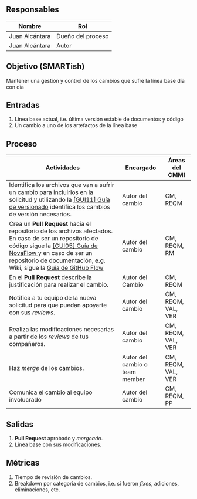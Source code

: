 ## Responsables

| Nombre  | Rol   |
|---------|-------|
| Juan Alcántara| Dueño del proceso |
| Juan Alcántara| Autor |

## Objetivo (SMARTish)
Mantener una gestión y control de los cambios que sufre la línea base día con
día

## Entradas
1. Línea base actual, i.e. última versión estable de documentos y código
2. Un cambio a uno de los artefactos de la línea base

## Proceso

<table>
  <thead>
    <tr>
      <th>Actividades</th>
      <th>Encargado</th>
      <th>Áreas del CMMI</th>
    </tr>
  </thead>
  <tbody>
    <tr>
      <td> Identifica los archivos que van a sufrir un cambio para incluirlos
      en la solicitud y utilizando la <a
      href="https://github.com/novaDepto/Nova/wiki/%5BGUI11%5D-Gu%C3%ADa-de-versionado">[GUI11]
      Guía de versionado</a> identifica los cambios de versión
      necesarios.</td>
      <td>Autor del cambio</td>
      <td>CM, REQM</td>
    </tr>
    <tr>
      <td> Crea un <strong>Pull Request</strong> hacia el repositorio de los
      archivos afectados. En caso de ser un repositorio de código sigue la <a
      href="https://github.com/novaDepto/Nova/wiki/Gu%C3%ADa-de-Nova-Flow">[GUI05]
      Guía de NovaFlow </a> y en caso de ser un repositorio de documentación,
      e.g. Wiki, sigue la <a
      href="https://guides.github.com/introduction/flow/">Guía de GitHub
      Flow</a> </td>
      <td>Autor del cambio</td>
      <td>CM, REQM, RM</td>
    </tr>
    <tr>
      <td>En el <strong>Pull Request</strong> describe la justificación para
      realizar el cambio.</td>
      <td>Autor del Cambio</td>
      <td>CM, REQM</td>
    </tr>
    <tr>
      <td>Notifica a tu equipo de la nueva solicitud para que puedan apoyarte
      con sus <em>reviews</em>. </td>
      <td>Autor del cambio</td>
      <td>CM, REQM, VAL, VER </td>
    </tr>
    <tr>
      <td>Realiza las modificaciones necesarias a partir de los
      <em>reviews</em> de tus compañeros.</td>
      <td>Autor del cambio</td>
      <td>CM, REQM, VAL, VER</td>
    </tr>
    <tr>
      <td>Haz <em>merge</em> de los cambios.</td>
      <td>Autor del cambio o team member</td>
      <td>CM, REQM, VAL, VER</td>
    </tr>
    <tr>
      <td>Comunica el cambio al equipo involucrado
      <td>Autor del cambio</td>
      <td>CM, REQM, PP</td>
    </tr>
  </tbody>
</table>

## Salidas
1. **Pull Request** aprobado y _mergeado_.
2. Línea base con sus modificaciones.

## Métricas
1. Tiempo de revisión de cambios.
2. Breakdown por categoría de cambios, i.e. si fueron _fixes_, adiciones,
eliminaciones, etc.
